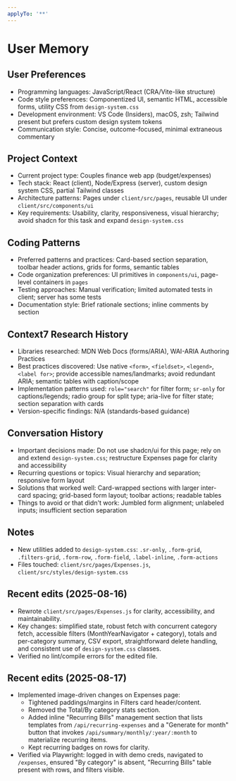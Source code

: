```yaml
---
applyTo: '**'
---
```


# User Memory

## User Preferences
- Programming languages: JavaScript/React (CRA/Vite-like structure)
- Code style preferences: Componentized UI, semantic HTML, accessible forms, utility CSS from `design-system.css`
- Development environment: VS Code (Insiders), macOS, zsh; Tailwind present but prefers custom design system tokens
- Communication style: Concise, outcome-focused, minimal extraneous commentary

## Project Context
- Current project type: Couples finance web app (budget/expenses)
- Tech stack: React (client), Node/Express (server), custom design system CSS, partial Tailwind classes
- Architecture patterns: Pages under `client/src/pages`, reusable UI under `client/src/components/ui`
- Key requirements: Usability, clarity, responsiveness, visual hierarchy; avoid shadcn for this task and expand `design-system.css`

## Coding Patterns
- Preferred patterns and practices: Card-based section separation, toolbar header actions, grids for forms, semantic tables
- Code organization preferences: UI primitives in `components/ui`, page-level containers in `pages`
- Testing approaches: Manual verification; limited automated tests in client; server has some tests
- Documentation style: Brief rationale sections; inline comments by section

## Context7 Research History
- Libraries researched: MDN Web Docs (forms/ARIA), WAI-ARIA Authoring Practices
- Best practices discovered: Use native `<form>`, `<fieldset>`, `<legend>`, `<label for>`; provide accessible names/landmarks; avoid redundant ARIA; semantic tables with caption/scope
- Implementation patterns used: `role="search"` for filter form; `sr-only` for captions/legends; radio group for split type; aria-live for filter state; section separation with cards
- Version-specific findings: N/A (standards-based guidance)

## Conversation History
- Important decisions made: Do not use shadcn/ui for this page; rely on and extend `design-system.css`; restructure Expenses page for clarity and accessibility
- Recurring questions or topics: Visual hierarchy and separation; responsive form layout
- Solutions that worked well: Card-wrapped sections with larger inter-card spacing; grid-based form layout; toolbar actions; readable tables
- Things to avoid or that didn't work: Jumbled form alignment; unlabeled inputs; insufficient section separation

## Notes
- New utilities added to `design-system.css`: `.sr-only`, `.form-grid`, `.filters-grid`, `.form-row`, `.form-field`, `.label-inline`, `.form-actions`
- Files touched: `client/src/pages/Expenses.js`, `client/src/styles/design-system.css`

## Recent edits (2025-08-16)
- Rewrote `client/src/pages/Expenses.js` for clarity, accessibility, and maintainability.
- Key changes: simplified state, robust fetch with concurrent category fetch, accessible filters (MonthYearNavigator + category), totals and per-category summary, CSV export, straightforward delete handling, and consistent use of `design-system.css` classes.
- Verified no lint/compile errors for the edited file.

## Recent edits (2025-08-17)
- Implemented image-driven changes on Expenses page:
	- Tightened paddings/margins in Filters card header/content.
	- Removed the Total/By category stats section.
	- Added inline "Recurring Bills" management section that lists templates from `/api/recurring-expenses` and a "Generate for month" button that invokes `/api/summary/monthly/:year/:month` to materialize recurring items.
	- Kept recurring badges on rows for clarity.
- Verified via Playwright: logged in with demo creds, navigated to `/expenses`, ensured "By category" is absent, "Recurring Bills" table present with rows, and filters visible.
